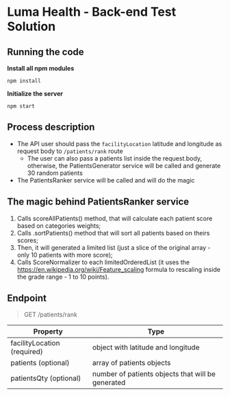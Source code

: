 # Luma Health - Back-end Test Solution

## Running the code

**Install all npm modules**

`npm install`

**Initialize the server**

`npm start`

## Process description

- The API user should pass the `facilityLocation` latitude and longitude as request body to `/patients/rank` route
  - The user can also pass a patients list inside the request.body, otherwise, the PatientsGenerator service will be called and generate 30 random patients
- The PatientsRanker service will be called and will do the magic

## The magic behind PatientsRanker service

1. Calls scoreAllPatients() method, that will calculate each patient score based on categories weights;
2. Calls .sortPatients() method that will sort all patients based on theirs scores;
3. Then, it will generated a limited list (just a slice of the original array - only 10 patients with more score);
4. Calls ScoreNormalizer to each limitedOrderedList (it uses the https://en.wikipedia.org/wiki/Feature_scaling formula to rescaling inside the grade range - 1 to 10 points).

## Endpoint

> GET /patients/rank

| Property                    | Type                                              |
| --------------------------- | ------------------------------------------------- |
| facilityLocation (required) | object with latitude and longitude                |
| patients (optional)         | array of patients objects                         |
| patientsQty (optional)      | number of patients objects that will be generated |
